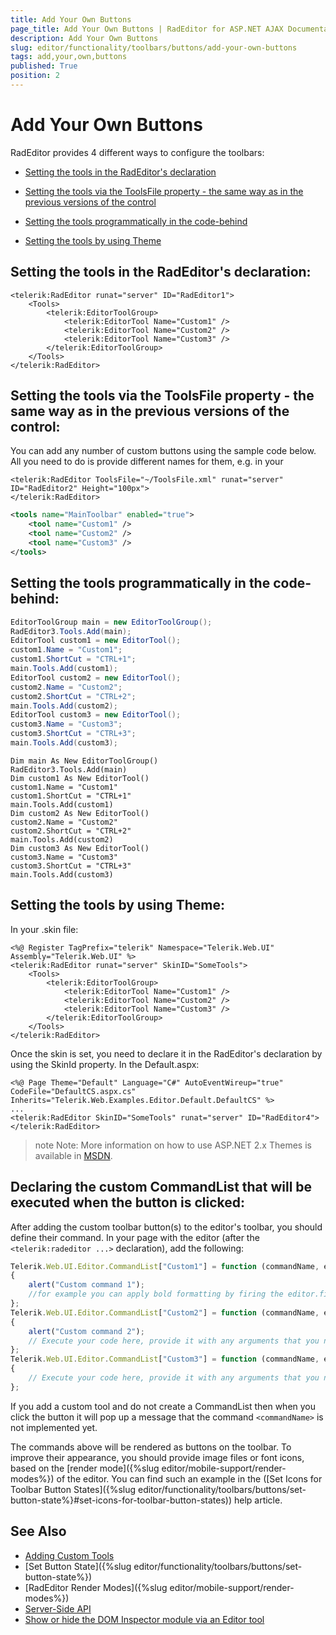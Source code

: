 ```yaml
---
title: Add Your Own Buttons
page_title: Add Your Own Buttons | RadEditor for ASP.NET AJAX Documentation
description: Add Your Own Buttons
slug: editor/functionality/toolbars/buttons/add-your-own-buttons
tags: add,your,own,buttons
published: True
position: 2
---
```


# Add Your Own Buttons

RadEditor provides 4 different ways to configure the toolbars:

 * [Setting the tools in the RadEditor's declaration](#setting-the-tools-in-the-radeditors-declaration)
 
 * [Setting the tools via the ToolsFile property - the same way as in the previous versions of the control](#setting-the-tools-via-the-toolsfile-property---the-same-way-as-in-the-previous-versions-of-the-control)
 
 * [Setting the tools programmatically in the code-behind](#setting-the-tools-programmatically-in-the-code-behind)
 
 * [Setting the tools by using Theme](#setting-the-tools-by-using-theme)

## Setting the tools in the RadEditor's declaration:

````ASP.NET
<telerik:RadEditor runat="server" ID="RadEditor1">
	<Tools>
		<telerik:EditorToolGroup>
			<telerik:EditorTool Name="Custom1" />
			<telerik:EditorTool Name="Custom2" />
			<telerik:EditorTool Name="Custom3" />
		</telerik:EditorToolGroup>
	</Tools>
</telerik:RadEditor>
````

## Setting the tools via the ToolsFile property - the same way as in the previous versions of the control:

You can add any number of custom buttons using the sample code below. All you need to do is provide different names for them, e.g. in your

````ASP.NET
<telerik:RadEditor ToolsFile="~/ToolsFile.xml" runat="server" ID="RadEditor2" Height="100px">
</telerik:RadEditor>
````

````XML
<tools name="MainToolbar" enabled="true">  
	<tool name="Custom1" />  
	<tool name="Custom2" />  
	<tool name="Custom3" />
</tools>
````

## Setting the tools programmatically in the code-behind:

````C#
EditorToolGroup main = new EditorToolGroup();
RadEditor3.Tools.Add(main);
EditorTool custom1 = new EditorTool();
custom1.Name = "Custom1";
custom1.ShortCut = "CTRL+1";
main.Tools.Add(custom1);
EditorTool custom2 = new EditorTool();
custom2.Name = "Custom2";
custom2.ShortCut = "CTRL+2";
main.Tools.Add(custom2);
EditorTool custom3 = new EditorTool();
custom3.Name = "Custom3";
custom3.ShortCut = "CTRL+3";
main.Tools.Add(custom3);
````
````VB
Dim main As New EditorToolGroup()
RadEditor3.Tools.Add(main)
Dim custom1 As New EditorTool()
custom1.Name = "Custom1"
custom1.ShortCut = "CTRL+1"
main.Tools.Add(custom1)
Dim custom2 As New EditorTool()
custom2.Name = "Custom2"
custom2.ShortCut = "CTRL+2"
main.Tools.Add(custom2)
Dim custom3 As New EditorTool()
custom3.Name = "Custom3"
custom3.ShortCut = "CTRL+3"
main.Tools.Add(custom3)
````

## Setting the tools by using Theme:

In your .skin file:

````ASP.NET
<%@ Register TagPrefix="telerik" Namespace="Telerik.Web.UI" Assembly="Telerik.Web.UI" %>
<telerik:RadEditor runat="server" SkinID="SomeTools">
	<Tools>
		<telerik:EditorToolGroup>
			<telerik:EditorTool Name="Custom1" />
			<telerik:EditorTool Name="Custom2" />
			<telerik:EditorTool Name="Custom3" />
		</telerik:EditorToolGroup>
	</Tools>
</telerik:RadEditor>
````

Once the skin is set, you need to declare it in the RadEditor's declaration by using the SkinId property. In the Default.aspx:

````ASP.NET
<%@ Page Theme="Default" Language="C#" AutoEventWireup="true" CodeFile="DefaultCS.aspx.cs" Inherits="Telerik.Web.Examples.Editor.Default.DefaultCS" %>
...
<telerik:RadEditor SkinID="SomeTools" runat="server" ID="RadEditor4">
</telerik:RadEditor>
````

>note Note: More information on how to use ASP.NET 2.x Themes is available in [MSDN](http://msdn2.microsoft.com/en-us/library/wcyt4fxb(vs.80).aspx).

## Declaring the custom CommandList that will be executed when the button is clicked:

After adding the custom toolbar button(s) to the editor's toolbar, you should define their command. In your page with the editor (after the `<telerik:radeditor ...>` declaration), add the following:

````JavaScript
Telerik.Web.UI.Editor.CommandList["Custom1"] = function (commandName, editor, args)
{
	alert("Custom command 1");
	//for example you can apply bold formatting by firing the editor.fire("Bold");
};
Telerik.Web.UI.Editor.CommandList["Custom2"] = function (commandName, editor, args)
{
	alert("Custom command 2");
	// Execute your code here, provide it with any arguments that you need, etc.
};
Telerik.Web.UI.Editor.CommandList["Custom3"] = function (commandName, editor, args)
{   
	// Execute your code here, provide it with any arguments that you need, etc.
};
````

If you add a custom tool and do not create a CommandList then when you click the button it will pop up a message that the command `<commandName>` is not implemented yet.

The commands above will be rendered as buttons on the toolbar. To improve their appearance, you should provide image files or font icons, based on the [render mode]({%slug editor/mobile-support/render-modes%}) of the editor. You can find such an example in the ([Set Icons for Toolbar Button States]({%slug editor/functionality/toolbars/buttons/set-button-state%}#set-icons-for-toolbar-button-states)) help article.


## See Also

 * [Adding Custom Tools](http://demos.telerik.com/aspnet-ajax/Editor/Examples/CustomTools/DefaultCS.aspx)
 * [Set Button State]({%slug editor/functionality/toolbars/buttons/set-button-state%})
 * [RadEditor Render Modes]({%slug editor/mobile-support/render-modes%})
 * [Server-Side API](http://demos.telerik.com/aspnet/prometheus/Editor/Examples/ServersideAPI/DefaultCS.aspx)
 * [Show or hide the DOM Inspector module via an Editor tool](http://www.telerik.com/support/code-library/show-or-hide-the-dom-inspector-module-via-an-editor-tool)
